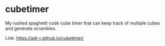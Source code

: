 # cubetimer
My rushed spaghetti code cube timer that can keep track of multiple cubes and generate scrambles.

Link: https://adr-i.github.io/cubetimer/
